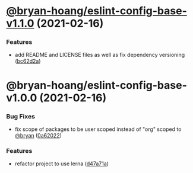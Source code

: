 # [@bryan-hoang/eslint-config-base-v1.1.0](https://github.com/bryan-hoang/eslint-config/compare/@bryan-hoang/eslint-config-base-v1.0.0...@bryan-hoang/eslint-config-base-v1.1.0) (2021-02-16)


### Features

* add README and LICENSE files as well as fix dependency versioning ([bc62d2a](https://github.com/bryan-hoang/eslint-config/commit/bc62d2a34c65c5aaf876ff23cab34e6c77c00537))

# @bryan-hoang/eslint-config-base-v1.0.0 (2021-02-16)


### Bug Fixes

* fix scope of packages to be user scoped instead of "org" scoped to [@bryan](https://github.com/bryan) ([0a62022](https://github.com/bryan-hoang/eslint-config/commit/0a62022539fbdd5e64b4aee1cda6b21486e7ee7d))


### Features

* refactor project to use lerna ([d47a71a](https://github.com/bryan-hoang/eslint-config/commit/d47a71a90d568e328ae49477f070b53b8ce1af6a))
